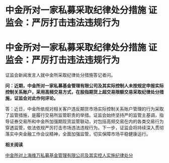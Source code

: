 # 中金所对一家私募采取纪律处分措施 证监会：严厉打击违法违规行为

# 中金所对一家私募采取纪律处分措施 证监会：严厉打击违法违规行为

证监会新闻发言人就中金所采取纪律处分措施答记者问。

**问：近期，中金所对一家私募基金管理有限公司及其实际控制人未按规定申报实际控制关系账户，采用高频交易方式，在股指期货上超交易限额交易采取纪律处分措施，证监会对此作何评论。**

答：近日，中金所依规对相关客户违反期货市场实际控制关系账户管理的行为采取了监管措施，是履行交易所监管职责的举措。证监会始终坚持严的监管主基调，指导证券交易所和中金所加强期现货监管联动，对包括高频交易在内的各类交易行为穿透监管，依法依规严厉打击市场违法违规行为。下一步，证监会将持续深入贯彻落实中央金融工作会议精神，全面加强监管，切实保障市场平稳健康运行。

**相关阅读**

[中金所对上海维万私募基金管理有限公司及其实控人实施纪律处分 ](https://news.qq.com/rain/a/20240228A097NO00)

